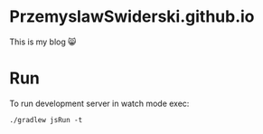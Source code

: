 # PrzemyslawSwiderski.github.io

This is my blog 😸


# Run

To run development server in watch mode exec:
```commandline
./gradlew jsRun -t
```

